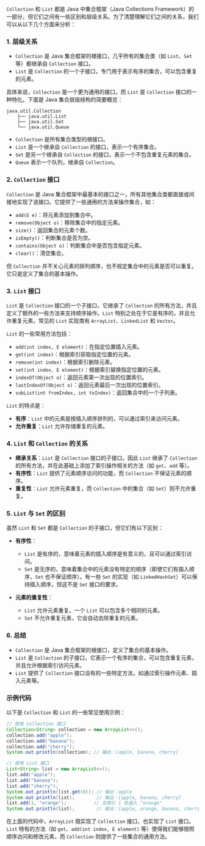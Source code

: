 `Collection` 和 `List` 都是 Java 中集合框架（Java Collections Framework）的一部分，但它们之间有一些区别和层级关系。为了清楚理解它们之间的关系，我们可以从以下几个方面来分析：

### 1. **层级关系**

- `Collection` 是 Java 集合框架的根接口，几乎所有的集合类（如 `List`、`Set` 等）都继承自 `Collection` 接口。
- `List` 是 `Collection` 的一个子接口，专门用于表示有序的集合，可以包含重复的元素。

具体来说，`Collection` 是一个更为通用的接口，而 `List` 是 `Collection` 接口的一种特化。下面是 Java 集合层级结构的简要概览：

```
java.util.Collection
    ├── java.util.List
    ├── java.util.Set
    └── java.util.Queue
```

- `Collection` 是所有集合类型的根接口。
- `List` 是一个继承自 `Collection` 的接口，表示一个有序集合。
- `Set` 是另一个继承自 `Collection` 的接口，表示一个不包含重复元素的集合。
- `Queue` 表示一个队列，继承自 `Collection`。

### 2. **`Collection` 接口**

`Collection` 是 Java 集合框架中最基本的接口之一，所有其他集合类都直接或间接地实现了该接口。它提供了一些通用的方法来操作集合，如：

- `add(E e)`：将元素添加到集合中。
- `remove(Object o)`：移除集合中的指定元素。
- `size()`：返回集合的元素个数。
- `isEmpty()`：判断集合是否为空。
- `contains(Object o)`：判断集合中是否包含指定元素。
- `clear()`：清空集合。

但 `Collection` 并不关心元素的排列顺序，也不规定集合中的元素是否可以重复。它只是定义了集合的基本操作。

### 3. **`List` 接口**

`List` 是 `Collection` 接口的一个子接口，它继承了 `Collection` 的所有方法，并且定义了额外的一些方法来支持顺序操作。`List` 特别之处在于它是有序的，并且允许重复元素。常见的 `List` 实现类有 `ArrayList`、`LinkedList` 和 `Vector`。

`List` 的一些常用方法包括：

- `add(int index, E element)`：在指定位置插入元素。
- `get(int index)`：根据索引获取指定位置的元素。
- `remove(int index)`：根据索引删除元素。
- `set(int index, E element)`：根据索引替换指定位置的元素。
- `indexOf(Object o)`：返回元素第一次出现的位置索引。
- `lastIndexOf(Object o)`：返回元素最后一次出现的位置索引。
- `subList(int fromIndex, int toIndex)`：返回集合中的一个子列表。

`List` 的特点是：

- **有序**：`List` 中的元素是按插入顺序排列的，可以通过索引来访问元素。
- **允许重复**：`List` 允许存储重复的元素。

### 4. **`List` 和 `Collection` 的关系**

- **继承关系**：`List` 是 `Collection` 接口的子接口，因此 `List` 继承了 `Collection` 的所有方法，并在此基础上添加了索引操作相关的方法（如 `get`、`add` 等）。
- **有序性**：`List` 提供了元素顺序访问的功能，而 `Collection` 不保证元素的顺序。
- **重复性**：`List` 允许元素重复，而 `Collection` 中的集合（如 `Set`）则不允许重复。

### 5. **`List` 与 `Set` 的区别**

虽然 `List` 和 `Set` 都是 `Collection` 的子接口，但它们有以下区别：

- **有序性**：
    
    - `List` 是有序的，意味着元素的插入顺序是有意义的，且可以通过索引访问。
    - `Set` 是无序的，意味着集合中的元素没有特定的顺序（即使它们有插入顺序，`Set` 也不保证顺序）。有一些 `Set` 的实现（如 `LinkedHashSet`）可以保持插入顺序，但这不是 `Set` 接口的要求。
- **元素的重复性**：
    
    - `List` 允许元素重复。一个 `List` 可以包含多个相同的元素。
    - `Set` 不允许重复元素，它会自动去除重复的元素。

### 6. **总结**

- `Collection` 是 Java 集合框架的根接口，定义了集合的基本操作。
- `List` 是 `Collection` 的子接口，它表示一个有序的集合，可以包含重复元素，并且允许根据索引访问元素。
- `List` 提供了 `Collection` 接口没有的一些特定方法，如通过索引操作元素、插入元素等。

### **示例代码**

以下是 `Collection` 和 `List` 的一些常见使用示例：

```java
// 使用 Collection 接口
Collection<String> collection = new ArrayList<>();
collection.add("apple");
collection.add("banana");
collection.add("cherry");
System.out.println(collection); // 输出：[apple, banana, cherry]

// 使用 List 接口
List<String> list = new ArrayList<>();
list.add("apple");
list.add("banana");
list.add("cherry");
System.out.println(list.get(0)); // 输出：apple
System.out.println(list);        // 输出：[apple, banana, cherry]
list.add(1, "orange");          // 在索引 1 处插入 "orange"
System.out.println(list);        // 输出：[apple, orange, banana, cherry]
```

在上面的代码中，`ArrayList` 既实现了 `Collection` 接口，也实现了 `List` 接口。`List` 特有的方法（如 `get`、`add(int index, E element)` 等）使得我们能够按照顺序访问和修改元素，而 `Collection` 则提供了一些集合的通用方法。
